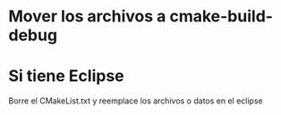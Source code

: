 <h1>Mover los archivos a cmake-build-debug</h1>
<h1>Si tiene Eclipse</h1>
<p>
Borre el CMakeList.txt y reemplace los archivos o datos en el
eclipse
</p>